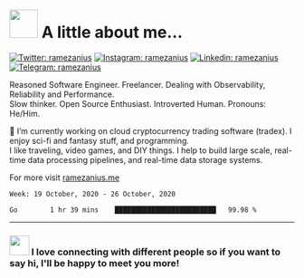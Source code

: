 <!--[![1500x500](https://repository-images.githubusercontent.com/277600566/a0e18700-cdb9-11ea-95dd-ac317c072820 "Mars sunset")](https://github.com/ramezanius)-->

# <img src="https://media.giphy.com/media/VgCDAzcKvsR6OM0uWg/giphy.gif" width="50"> A little about me...  

[![Twitter: ramezanius](https://img.shields.io/badge/-Twitter-1DA1F2?style=flat&logo=Twitter&logoColor=white&link=https://www.twitter.com/ramezanius/)](https://twitter.com/ramezanius)
[![Instagram: ramezanius](https://img.shields.io/badge/-Instagram-E1306C?style=flat&logo=Instagram&logoColor=white&link=https://www.instagram.com/ramezanius/)](https://www.instagram.com/ramezanius/)
[![Linkedin: ramezanius](https://img.shields.io/badge/-Linkedin-2867B2?style=flat&logo=Linkedin&logoColor=white&link=https://www.linkedin.com/in/ramezanius/)](https://www.linkedin.com/in/ramezanius/)
[![Telegram: ramezanius](https://img.shields.io/badge/-Telegram-2CA5E0?style=flat&logo=Telegram&logoColor=white&link=https://www.telegram.me/ramezanius/)](https://www.telegram.me/ramezanius/)

Reasoned Software Engineer. Freelancer. Dealing with Observability, Reliability and Performance.<br>
Slow thinker. Open Source Enthusiast. Introverted Human. Pronouns: He/Him.

🔭 I’m currently working on cloud cryptocurrency trading software (tradex).
I enjoy sci-fi and fantasy stuff, and programming.<br> I like traveling, video games, and DIY things.
I help to build large scale, real-time data processing pipelines, and real-time data storage systems.

For more visit [ramezanius.me](https://ramezanius.me)

<!--START_SECTION:waka-->
```text
Week: 19 October, 2020 - 26 October, 2020

Go        1 hr 39 mins    █████████████████████████   99.98 % 
```
<!--END_SECTION:waka-->

---

### <img src="https://media.giphy.com/media/RIws88ljs2BTgWquur/giphy.gif" width="35"> I love connecting with different people</b> so if you want to say <b>hi, I'll be happy to meet you more!
